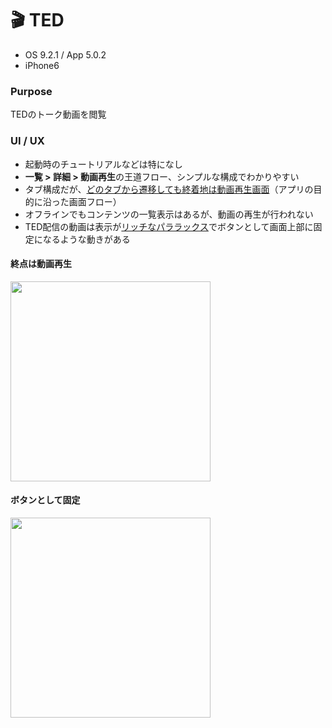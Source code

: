 # 🎬 TED

* OS 9.2.1 / App 5.0.2
* iPhone6

### Purpose
TEDのトーク動画を閲覧

### UI / UX  
* 起動時のチュートリアルなどは特になし
* **一覧 > 詳細 > 動画再生**の王道フロー、シンプルな構成でわかりやすい
* タブ構成だが、[どのタブから遷移しても終着地は動画再生画面](#ted_nav)（アプリの目的に沿った画面フロー）
* オフラインでもコンテンツの一覧表示はあるが、動画の再生が行われない
* TED配信の動画は表示が[リッチなパララックス](#ted_richParallax)でボタンとして画面上部に固定になるような動きがある

#### <a name="ted_nav">終点は動画再生</a>
<img src="https://github.com/mafmoff/100Apps/blob/master/Resources/Images/ted_nav.gif" width="320px">


#### <a name="ted_richParallax">ボタンとして固定</a>
<img src="https://github.com/mafmoff/100Apps/blob/master/Resources/Images/ted_richParallax.gif" width="320px">
